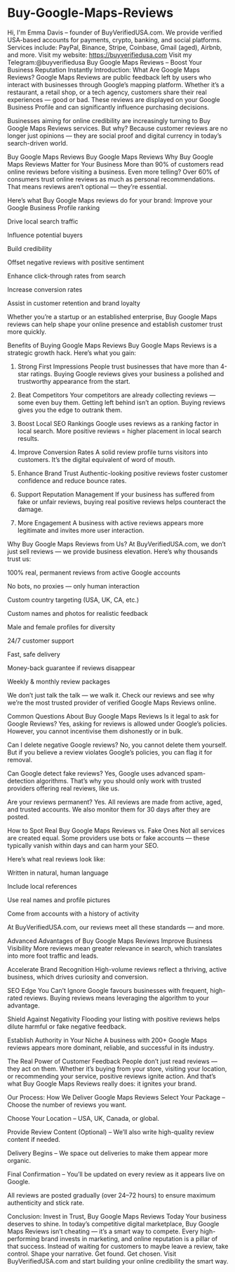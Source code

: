 # Buy-Google-Maps-Reviews
Hi, I'm Emma Davis – founder of BuyVerifiedUSA.com. We provide verified USA-based accounts for payments, crypto, banking, and social platforms. Services include: PayPal, Binance, Stripe, Coinbase, Gmail (aged), Airbnb, and more. Visit my website: https://buyverifiedusa.com  Visit my Telegram:@buyverifiedusa
Buy Google Maps Reviews – Boost Your Business Reputation Instantly
Introduction: What Are Google Maps Reviews?
Google Maps Reviews are public feedback left by users who interact with businesses through Google’s mapping platform. Whether it’s a restaurant, a retail shop, or a tech agency, customers share their real experiences — good or bad. These reviews are displayed on your Google Business Profile and can significantly influence purchasing decisions.

Businesses aiming for online credibility are increasingly turning to Buy Google Maps Reviews services. But why? Because customer reviews are no longer just opinions — they are social proof and digital currency in today’s search-driven world.

Buy Google Maps Reviews
Buy Google Maps Reviews
Why Buy Google Maps Reviews Matter for Your Business
More than 90% of customers read online reviews before visiting a business. Even more telling? Over 60% of consumers trust online reviews as much as personal recommendations. That means reviews aren’t optional — they’re essential.

Here’s what Buy Google Maps reviews do for your brand:
Improve your Google Business Profile ranking

Drive local search traffic

Influence potential buyers

Build credibility

Offset negative reviews with positive sentiment

Enhance click-through rates from search

Increase conversion rates

Assist in customer retention and brand loyalty

Whether you’re a startup or an established enterprise, Buy Google Maps reviews can help shape your online presence and establish customer trust more quickly.

Benefits of Buying Google Maps Reviews
Buy Google Maps Reviews is a strategic growth hack. Here’s what you gain:

1. Strong First Impressions
People trust businesses that have more than 4-star ratings. Buying Google reviews gives your business a polished and trustworthy appearance from the start.

2. Beat Competitors
Your competitors are already collecting reviews — some even buy them. Getting left behind isn’t an option. Buying reviews gives you the edge to outrank them.

3. Boost Local SEO Rankings
Google uses reviews as a ranking factor in local search. More positive reviews = higher placement in local search results.

4. Improve Conversion Rates
A solid review profile turns visitors into customers. It’s the digital equivalent of word of mouth.

5. Enhance Brand Trust
Authentic-looking positive reviews foster customer confidence and reduce bounce rates.

6. Support Reputation Management
If your business has suffered from fake or unfair reviews, buying real positive reviews helps counteract the damage.

7. More Engagement
A business with active reviews appears more legitimate and invites more user interaction.

Why Buy Google Maps Reviews from Us?
At BuyVerifiedUSA.com, we don’t just sell reviews — we provide business elevation. Here’s why thousands trust us:

100% real, permanent reviews from active Google accounts

No bots, no proxies — only human interaction

Custom country targeting (USA, UK, CA, etc.)

Custom names and photos for realistic feedback

Male and female profiles for diversity

24/7 customer support

Fast, safe delivery

Money-back guarantee if reviews disappear

Weekly & monthly review packages

We don’t just talk the talk — we walk it. Check our reviews and see why we’re the most trusted provider of verified Google Maps Reviews online.

Common Questions About Buy Google Maps Reviews
Is it legal to ask for Google Reviews?
Yes, asking for reviews is allowed under Google’s policies. However, you cannot incentivise them dishonestly or in bulk.

Can I delete negative Google reviews?
No, you cannot delete them yourself. But if you believe a review violates Google’s policies, you can flag it for removal.

Can Google detect fake reviews?
Yes, Google uses advanced spam-detection algorithms. That’s why you should only work with trusted providers offering real reviews, like us.

Are your reviews permanent?
Yes. All reviews are made from active, aged, and trusted accounts. We also monitor them for 30 days after they are posted.

How to Spot Real Buy Google Maps Reviews vs. Fake Ones
Not all services are created equal. Some providers use bots or fake accounts — these typically vanish within days and can harm your SEO.

Here’s what real reviews look like:

Written in natural, human language

Include local references

Use real names and profile pictures

Come from accounts with a history of activity

At BuyVerifiedUSA.com, our reviews meet all these standards — and more.

Advanced Advantages of  Buy Google Maps Reviews
Improve Business Visibility
More reviews mean greater relevance in search, which translates into more foot traffic and leads.

Accelerate Brand Recognition
High-volume reviews reflect a thriving, active business, which drives curiosity and conversion.

SEO Edge You Can’t Ignore
Google favours businesses with frequent, high-rated reviews. Buying reviews means leveraging the algorithm to your advantage.

Shield Against Negativity
Flooding your listing with positive reviews helps dilute harmful or fake negative feedback.

Establish Authority in Your Niche
A business with 200+ Google Maps reviews appears more dominant, reliable, and successful in its industry.

The Real Power of Customer Feedback
People don’t just read reviews — they act on them. Whether it’s buying from your store, visiting your location, or recommending your service, positive reviews ignite action. And that’s what Buy Google Maps Reviews really does: it ignites your brand.

Our Process: How We Deliver Google Maps Reviews
Select Your Package – Choose the number of reviews you want.

Choose Your Location – USA, UK, Canada, or global.

Provide Review Content (Optional) – We’ll also write high-quality review content if needed.

Delivery Begins – We space out deliveries to make them appear more organic.

Final Confirmation – You’ll be updated on every review as it appears live on Google.

All reviews are posted gradually (over 24–72 hours) to ensure maximum authenticity and stick rate.

Conclusion: Invest in Trust, Buy Google Maps Reviews Today
Your business deserves to shine. In today’s competitive digital marketplace, Buy Google Maps Reviews isn’t cheating — it’s a smart way to compete. Every high-performing brand invests in marketing, and online reputation is a pillar of that success. Instead of waiting for customers to maybe leave a review, take control. Shape your narrative. Get found. Get chosen. Visit BuyVerifiedUSA.com and start building your online credibility the smart way.
